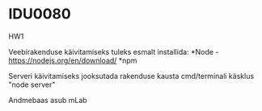 # IDU0080

HW1

Veebirakenduse käivitamiseks tuleks esmalt installida:
  *Node - https://nodejs.org/en/download/
  *npm


Serveri käivitamiseks jooksutada rakenduse kausta cmd/terminali käsklus "node server"
  
Andmebaas asub mLab 
